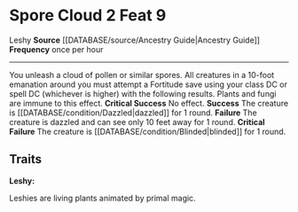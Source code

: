 ﻿---
actions: '[two-actions]'
feat: Spore Cloud
frequency: once per hour
id: '2395'
level: '9'
name: Spore Cloud
rarity: Common
source: '[[DATABASE/source/Ancestry Guide|Ancestry Guide]]'
trait:
- '[[DATABASE/trait/Leshy|Leshy]]'
type: Feat

---
# Spore Cloud <span class="action-icon">2</span> <span class="item-type">Feat 9</span>

<span class="item-trait">Leshy</span>
**Source** [[DATABASE/source/Ancestry Guide|Ancestry Guide]] 
**Frequency** once per hour

---
You unleash a cloud of pollen or similar spores. All creatures in a 10-foot emanation around you must attempt a Fortitude save using your class DC or spell DC (whichever is higher) with the following results. Plants and fungi are immune to this effect.
**Critical Success** No effect.
**Success** The creature is [[DATABASE/condition/Dazzled|dazzled]] for 1 round.
**Failure** The creature is dazzled and can see only 10 feet away for 1 round.
**Critical Failure** The creature is [[DATABASE/condition/Blinded|blinded]] for 1 round.

## Traits

**Leshy:**

Leshies are living plants animated by primal magic.